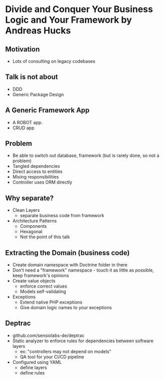 # Divide and Conquer Your Business Logic and Your Framework by Andreas Hucks

## Motivation

* Lots of consulting on legacy codebases

## Talk is not about

* DDD
* Generic Package Design

## A Generic Framework App

* A ROBOT app.
* CRUD app

## Problem

* Be able to switch out database, framework (but is rarely done, so not a problem)
* Tangled dependencies
* Direct access to entities
* Mixing responsibilities
* Controller uses ORM directly

## Why separate?

* Clean Layers
    * separate business code from framework
* Architecture Patterns
    * Components
    * Hexagonal
    * Not the point of this talk

## Extracting the Domain (business code)

* Create domain namespace with Doctrine folder in there
* Don't need a "framework" namespace - touch it as little as possible, keep framework's opinions
* Create value objects
    * enforce correct values 
    * Models self-validating
* Exceptions
    * Extend native PHP exceptions
    * Give domain logic names to your exceptions
    
## Deptrac

* github.com/sensiolabs-de/deptrac
* Static analyzer to enforce rules for dependencies between software layers
    * ex: "controllers may not depend on models"
    * QA tool for your CI/CD pipeline 
* Configured using YAML
    * define layers
    * define rules
    

    
    
    